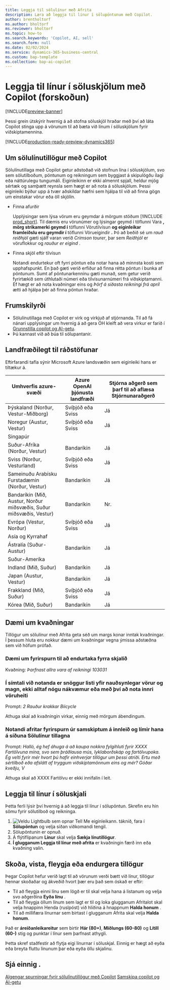 ```yaml
---
title: Leggja til sölulínur með Afrita
description: Læra að leggja til línur í sölupöntunum með Copilot.
author: brentholtorf
ms.author: bholtorf
ms.reviewer: bholtorf
ms.topic: how-to
ms.search.keywords: 'Copilot, AI, sell'
ms.search.form: null
ms.date: 02/02/2024
ms.service: dynamics-365-business-central
ms.custom: bap-template
ms.collection: bap-ai-copilot
---
```


# Leggja til línur í söluskjölum með Copilot (forskoðun)

[!INCLUDE[preview-banner](includes/preview-banner.md)]

Þessi grein útskýrir hvernig á að stofna söluskjöl hraðar með því að láta Copilot stinga upp á vörunum til að bæta við línum í söluskjölum fyrir viðskiptamennina.

[!INCLUDE[production-ready-preview-dynamics365](includes/production-ready-preview-dynamics365.md)]

## Um sölulínutillögur með Copilot

Sölulínutillaga með Copilot getur aðstoðað við stofnun lína í söluskjölum, svo sem sölutilboðum, pöntunum og reikningum sem byggjast á skipulögðu ílagi eða náttúrulegu tungumáli. Eiginleikinn er ekki almennt spjall, heldur mjög sértæk og samþætt reynsla sem hægt er að nota á söluskjölum. Þessi eiginleiki býður upp á tvær aðskildar hæfni sem hjálpa til við að finna gögn um einstakar vörur eða öll skjölin.

* Finna afurðir

  Upplýsingar sem lýsa vörum eru geymdar á mörgum stöðum [!INCLUDE [prod_short](includes/prod_short.md)]. Til dæmis eru vörunúmer og lýsingar geymd í töflunni Vara **, mörg strikamerki geymd í** töflunni Vörutilvísun **og eiginleikar framleiðslu eru geymdir í** töflunni Vörueigindir **.**  Þó að beðið sé um *rauð reiðhjól* gæti sjálf varan verið *Crimson tourer*, þar sem *Reiðhjól* er vöruflokkur og *rauður er eigind* .

* Finna skjöl eftir tilvísun

  Notandi endurtekur oft fyrri pöntun eða notar hana að minnsta kosti sem upphafspunkt. En það gæti verið erfiður að finna rétta pöntun í bunka af pöntunum. Sumt af pöntunarkenninu gæti munað, sem getur verið fyrirtækið sem úthlutaði númeri eða tilvísunarnúmeri frá viðskiptamanni. Ef hægt er að nota kvaðningar eins og *Þörf á síðasta reikningi frá apríl* ætti að hjálpa þér að finna pöntun hraðar.

## Frumskilyrði

* Sölulínutillaga með Copilot er virk og virkjuð af stjórnanda. Til að fá nánari upplýsingar um hvernig á að gera ÓH kleift að vera virkur er farið í [Grunnstilla copilot og AI-getu](enable-ai.md).
* Þú kannast við að búa til sölupantanir.

## Landfræðilegt til ráðstöfunar

Eftirfarandi tafla sýnir Microsoft Azure landsvæðin sem eiginleiki hans er tiltækur á.

|Umhverfis azure-svæði  |Azure OpenAI þjónusta landfræði   |Stjórna aðgerð sem þarf til að aflæsa Stjórnunaraðgerð  |
|---------|---------|---------|
|Þýskaland (Norður, Vestur-Miðborg)     | Svíþjóð eða Sviss        |  Já       |
|Noregur (Austur, Vestur)     | Svíþjóð eða Sviss        | Já     |
|Singapúr     |         |         |
|Suður-Afríka (Norður, Vestur)     |   Bandaríkin      |   Já      |
|Sviss (Norður, Vesturland)     |  Svíþjóð eða Sviss       |    Já     |
|Sameinuðu Arabísku Furstadæmin (Norður, Vestur)     |    Bandaríkin     |   Já     |
|Bandaríkin (Mið, Austur, Norður miðsvæðis, Suður miðsvæðis, Vestur)     |   Bandaríkin      |   Nr.      |
|Evrópa (Vestur, Norður)     |   Svíþjóð eða Sviss      |   Já      |
|Asía og Kyrrahaf     |         |         |
|Ástralía (Suður-Austur)     |   Bandaríkin      |    Já     |
|Suður-Ameríka     |         |         |
|Indland (Mið, Suður)     |    Bandaríkin     |   Já      |
|Japan (Austur, Vestur)     |    Bandaríkin     |    Já     |
|Frakkland (Mið, Suður)     |    Svíþjóð eða Sviss     |    Já     |
|Kórea (Mið, Suður)     |    Bandaríkin     |    Já     |

## Dæmi um kvaðningar

Tillögur um sölulínur með Afrita geta séð um margs konar inntak kvaðningar. Í þessum hluta eru nokkur dæmi um kvaðningar vegna ýmissa aðstæðna sem við höfum prófað.

### Dæmi um fyrirspurn til að endurtaka fyrra skjalið

Kvaðning: *Þarfnast allra vara af reikningi 103031*

### Í símtali við notanda er snöggur listi yfir nauðsynlegar vörur og magn, ekki alltaf nógu nákvæmur eða með því að nota innri vöruheiti

Prompt: *2 Rauður krakkar Biicycle*

Athuga skal að kvaðningin virkar, einnig með mörgum ábendingum.

### Notandi afritar fyrirspurn úr samskiptum á innleið og límir hana á síðuna Sölulínur tillagna

Prompt: *Halló, ég hef áhuga á að kaupa nokkra fylgihluti fyrir XXXX Fartölvuna mína, svo sem þráðlausa mús, lyklaborðskáp og fartölvupoka. Ég velti fyrir mér hvort þú hafir einhverjar tillögur um þessi atriði. Ertu með sértilboð eða afslátt af tryggum viðskiptamönnum eins og mér? Góðar kveðju, V*

Athuga skal að XXXX Fartölvu er ekki innifalin í leit.

## Leggja til línur í söluskjali

Þetta ferli lýsir því hvernig á að leggja til línur í sölupöntun. Skrefin eru hin sömu fyrir sölutilboð og reikninga.

1.  ![Veldu Lightbulb sem opnar Tell Me eiginleikann.](media/ui-search/search_small.png "Segðu mér hvað þú vilt gera") táknið, fara í **Sölupöntun** og velja síðan viðkomandi tengil.
1. Sölupöntunin er opnuð.
1. Á flýtiflipanum **Línur** skal velja **Sækja línutillögur**.
1.  **Í glugganum Leggja til línur með afrita** er kvaðningin færð inn eða kvaðning valin.

## Skoða, vista, fleygja eða endurgera tillögur

Þegar Copilot hefur verið lagt til að vörunum verði bætt við línur, tillögur hennar skoðaðar og ákveðið hvort þær eru það sem óskað er eftir:

* Til að fleygja einni línu sem lögð er til skal velja hana á listanum og velja svo aðgerðina **Eyða línu** .
* Til að fleygja öllum línum sem lagt er til og loka glugganum Afritalot skal velja hnappinn Henda (ruslpóst) við hliðina á hnappnum **Halda honum** .
* Til að millifæra línurnar sem birtast í glugganum Afrita skal velja **Halda honum**. 

Það er **áreiðanleikareitur** sem birtir **Hár (80+)**, **Miðlungs (60-80)** og **Lítill (60-)** stig og punktar í línur sem þarfnast athygli.

Þetta skref staðfestir að flytja eigi línurnar í söluskjal. Einnig er hægt að eyða eða breyta fluttu línunum þar eða eyða öllu skjalinu.

## Sjá einnig .

[Algengar spurningar fyrir sölulínutillögur með Copilot](faq-sales-suggest-sales-lines-with-copilot.md)
[Samskipa copilot og AI-getu](enable-ai.md)
